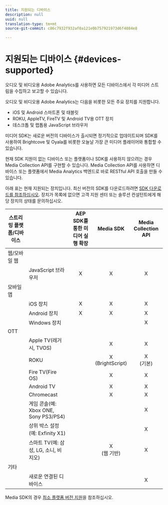 ```yaml
---
title: 지원되는 디바이스
description: null
uuid: null
translation-type: tm+mt
source-git-commit: c86c7932f932af0a121e0b757921973d6f4084e8

---
```



# 지원되는 디바이스 {#devices-supported}

오디오 및 비디오용 Adobe Analytics를 사용하면 모든 디바이스에서 각 미디어 스트림을 수집하고 보고할 수 있습니다.

오디오 및 비디오용 Adobe Analytics는 다음을 비롯한 모든 주요 장치를 지원합니다.

* iOS 및 Android 스마트폰 및 태블릿
* ROKU, AppleTV, FireTV 및 Android TV용 OTT 장치
* 데스크톱 및 랩톱용 JavaScript 브라우저

미디어 SDK는 새로운 버전의 디바이스가 출시되면 정기적으로 업데이트되며 SDK를 사용하여 Brightcove 및 Oyala를 비롯한 오늘날 가장 큰 미디어 플레이어와 통합할 수 있습니다.

현재 SDK 지원이 없는 디바이스 또는 플랫폼이나 SDK를 사용하지 않으려는 경우 Media Collection API를 구현할 수 있습니다. Media Collection API를 사용하면 디바이스 또는 플랫폼에서 Media Analytics 백엔드로 바로 RESTful API 호출을 만들 수 있습니다.

아래 표는 현재 지원되는 장치입니다. 최신 버전의 SDK를 다운로드하려면 [SDK 다운로드를 참조하십시오](https://docs.adobe.com/content/help/en/media-analytics/using/sdk-implement/download-sdks.html). 장치가 목록에 없으면 고객 지원 센터 또는 솔루션 컨설턴트에게 해당 장치의 상태를 문의하십시오.


| 스트리밍 플랫폼/디바이스 |  | AEP SDK를 통한 미디어 실행 확장 | Media SDK | Media Collection API |
|---------------------------|-----------------------------------------------|:----------------------------:|:-------------------:|:--------------------:|
| 웹/모바일 웹 |  |  |  |  |
|  | JavaScript 브라우저 | X | X | X |
| 모바일 앱 |  |  |  |  |
|  | iOS 장치 | X | X | X |
|  | Android 장치 | X | X | X |
|  | Windows 장치 |  |  | X |
| OTT |  |  |  |  |
|  | Apple TV(레거시, TVOS) |  | X | X |
|  | ROKU |  | X<br>(BrightScript) | X<br>(기본) |
|  | Fire TV(Fire OS) |  | X | X |
|  | Android TV |  | X | X |
|  | Chromecast |  | X | X |
|  | 게임 콘솔(예: Xbox ONE, Sony PS3/PS4) |  |  | X |
|  | 상위 박스 설정(예: Exfinity X1) |  |  | X |
|  | 스마트 TV(예: 삼성, LG, 소니, 비지오) |  | X<br>(웹 기반) | X |
| 기타 |  |  |  |  |
|  | 새로운 연결된 디바이스 |  |  | X |


Media SDK의 경우 [최소 플랫폼 버전 지원](./sdk-implement/setup/setup-overview.md#minimum-platform-version)을 참조하십시오.
